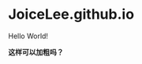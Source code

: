 # JoiceLee.github.io
<html>
<head><title>MyHtml</title></head>
<body>
<p>Hello World!</p>
<b>这样可以加粗吗？</b>
</body>
</html>

